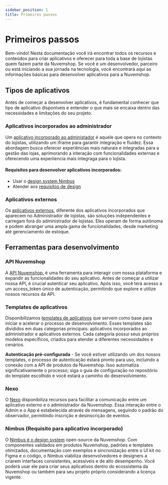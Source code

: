 ```yaml
---
sidebar_position: 1
title: Primeiros passos
---
```


# Primeiros passos
Bem-vindo! Nesta documentação você irá encontrar todos os recursos e conteúdos para criar aplicativos e oferecer para toda a base de lojistas quem fazem parte da Nuvemshop. Se você é um desenvolvedor, parceiro ou está iniciando a sua jornada na tecnologia, você encontrará aqui as informações básicas para desenvolver aplicativos para a Nuvemshop.

## Tipos de aplicativos
Antes de começar a desenvolver aplicativos, é fundamental conhecer que tipo de aplicativo disponíveis e entender o que mais se encaixa dentro das necessidades e limitações do seu projeto.

### Aplicativos incorporados ao administrador
Um [aplicativo incorporado ao administador](./applications/native.md) é aquele que opera no contexto do lojistas, utilizando um iframe para garantir integração e fluidez. Essa abordagem busca oferecer experiências mais naturais e integradas para a gestão das lojas, aprimorando a interação com funcionalidades externas e oferecendo uma experiiencia mais integraga para o lojista.

#### Requisitos para desenvolver aplicativos incorporados:
* Usar o [design system Nimbus](./developer-tools/nimbus.md)
* Atender aos [requisitos de design](./homologation/checklist.md)

### Aplicativos externos
Os [aplicativos externos](./applications/standalone.md), diferente dos aplicativos incorporados que aparecem no Administrador de lojistas, são soluções independentes e carregam fora do administrador de lojistas. Eles operam de forma autônoma e podem abranger uma ampla gama de funcionalidades, desde marketing até gerenciamento de estoque.

## Ferramentas para desenvolvimento

### API Nuvemshop
A [API Nuvemshop](./developer-tools/nuvemshop-api.md), é uma ferramenta para interagir com nossa plataforma e expandir as funcionalidades do seu aplicativo. Antes de começar a utilizar nossa API, é crucial autenticar seu aplicativo. Após isso, você terá acesso a um access_token único de autenticação, permitindo que explore e utilize nossos recursos da API.

### Templates de aplicativos
Disponibilizamos [templates de aplicativos](./developer-tools/templates.md) que servem como base para iniciar e acelerar o processo de desenvolvimento. Esses templates são divididos em duas categorias principais: aplicativos incorporados ao administrador e aplicativos externos. Cada categoria possui seus próprios modelos específicos, criados para atender a diferentes necessidades e cenários.

**Autenticação pré-configurada** - Se você estiver utilizando um dos nossos templates, o processo de autenticação estará pronto para uso, incluindo a conexão com a API de produtos da Nuvemshop. Isso automatiza significativamente o processo; siga o guia de configuração no repositório do template escolhido e você estará a caminho do desenvolvimento.

### Nexo
O [Nexo](./developer-tools/nimbus.md) disponibiliza recursos para facilitar a comunicação entre um aplicativo externo e o administrador da Nuvemshop. Essa interação entre o Admin e o App é estabelecida através de mensagens, seguindo o padrão do observador, permitindo inscrição e desinscrição de eventos.

### Nimbus (Requisito para aplicativo incorporado)
O [Nimbus é o design system](./developer-tools/nimbus.md) open-source da Nuvemshop. Com componentes validados em produtos Nuvemshop, padrões e templates otimizados, documentação com exemplos e sincronização entre o UI kit no Figma e o código, o Nimbus viabiliza desenvolvedores e designers a criarem interfaces consistentes, acessíveis e de alto desempenho. Você poderá usar ele para criar seus aplicativos dentro do ecossistema da Nuvemshop ou também para seu projeto próprio considerando a licença vigente.

